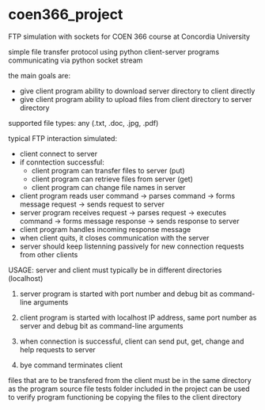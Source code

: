 # coen366_project
FTP simulation with sockets for COEN 366 course at Concordia University

simple file transfer protocol using python client-server programs communicating via python socket stream

the main goals are:
- give client program ability to download server directory to client directly
- give client program ability to upload files from client directory to server directory

supported file types:
any (.txt, .doc, .jpg, .pdf)

typical FTP interaction simulated:
- client connect to server
- if conntection successful:
  - client program can transfer files to server (put)
  - client program can retrieve files from server (get)
  - client program can change file names in server
- client program reads user command -> parses command -> forms message request -> sends request to server
- server program receives request -> parses request -> executes command -> forms message response -> sends response to server
- client program handles incoming response message
- when client quits, it closes communication with the server
- server should keep listenning passively for new connection requests from other clients

USAGE:
server and client must typically be in different directories (localhost)

1. server program is started with port number and debug bit as command-line arguments

2. client program is started with localhost IP address, same port number as server and debug bit as command-line arguments

3. when connection is successful, client can send put, get, change and help requests to server

4. bye command terminates client

files that are to be transfered from the client must be in the same directory as the program source file
tests folder included in the project can be used to verify program functioning be copying the files to the client directory
